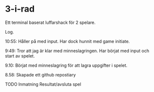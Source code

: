 # 3-i-rad


Ett terminal baserat luffarshack för 2 spelare.

Log. 

<p>10:55: Håller på med input. Har dock hunnit med game initiate.
<p>9:49: Tror att jag är klar med minneslagringen. Har börjat med input och start av spelet. </p>
<p>9.10: Börjat med minneslagring för att lagra uppgifter i spelet.</p>
<p>8.58: Skapade ett github repostiary</p>

TODO
Inmatning
Resultat/avsluta spel
